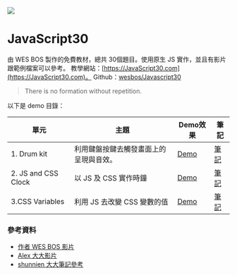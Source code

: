 ﻿![](https://javascript30.com/images/JS3-social-share.png)

# JavaScript30


由 WES BOS 製作的免費教材，總共 30個題目。使用原生 JS 實作，並且有影片跟範例檔案可以參考。
教學網站：[https://JavaScript30.com](https://JavaScript30.com)。
Github：[wesbos/Javascript30](https://github.com/wesbos/JavaScript30)

> There is no formation without repetition.

以下是 demo 目錄：

| 單元                | 主題                                   | Demo效果                                                                            | 筆記                                                                                                    |
| ------------------- | -------------------------------------- | ----------------------------------------------------------------------------------- | ------------------------------------------------------------------------------------------------------- |
| 1. Drum kit         | 利用鍵盤按鍵去觸發畫面上的呈現與音效。 | [Demo](https://hazelhsieh.github.io/JavaScript30/01%20-%20JavaScript%20Drum%20Kit/) | [筆記](https://github.com/HazelHsieh/JavaScript30/tree/main/01%20-%20JavaScript%20Drum%20Kit/README.md) |
| 2. JS and CSS Clock | 以 JS 及 CSS 實作時鐘                  | [Demo](https://hazelhsieh.github.io/JavaScript30/02%20-%20JS%20and%20CSS%20Clock/)  | [筆記](https://github.com/HazelHsieh/JavaScript30/blob/main/02%20-%20JS%20and%20CSS%20Clock/README.md)  |
| 3.CSS Variables     | 利用 JS 去改變 CSS 變數的值            | [Demo](https://hazelhsieh.github.io/JavaScript30/03%20-%20CSS%20Variables/)         | [筆記](https://github.com/HazelHsieh/JavaScript30/tree/main/03%20-%20CSS%20Variables/README.md)         |


### 參考資料

- [作者 WES BOS 影片](https://www.youtube.com/playlist?list=PLu8EoSxDXHP6CGK4YVJhL_VWetA865GOH)
- [Alex 大大影片](https://www.youtube.com/playlist?list=PLEfh-m_KG4dYbxVoYDyT_fmXZHnuKg2Fq)
- [shunnien 大大筆記參考](https://shunnien.github.io/JavaScript30day/)